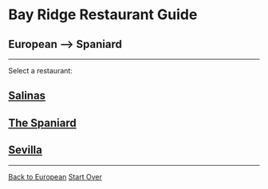 # Bay Ridge Restaurant Guide
## European --> Spaniard
---
Select a restaurant:
## [Salinas](http://www.salinasnyc.com/)
## [The Spaniard](https://www.thespaniardnyc.com/)
## [Sevilla](http://www.sevillarestaurantandbar.com/)
---
[Back to European](european.md)
[Start Over](../home.md)